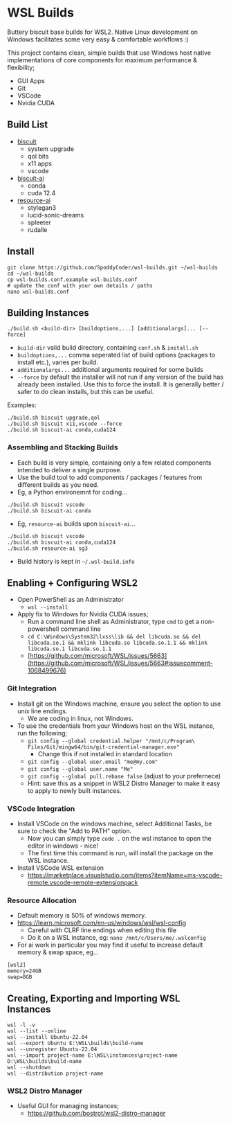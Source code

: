 # WSL Builds
Buttery biscuit base builds for WSL2. Native Linux development on Windows facilitates some very easy & comfortable workflows :) 

This project contains clean, simple builds that use Windows host native implementations of core components for maximum performance & flexibility;

* GUI Apps
* Git
* VSCode
* Nvidia CUDA


## Build List
* [biscuit](biscuit/)
  * system upgrade
  * qol bits
  * x11 apps
  * vscode
* [biscuit-ai](biscuit-ai/)
  * conda
  * cuda 12.4
* [resource-ai](resource-ai/)
  * stylegan3
  * lucid-sonic-dreams
  * spleeter
  * rudalle


## Install
```
git clone https://github.com/SpoddyCoder/wsl-builds.git ~/wsl-builds
cd ~/wsl-builds
cp wsl-builds.conf.example wsl-builds.conf
# update the conf with your own details / paths
nano wsl-builds.conf
```


## Building Instances
```
./build.sh <build-dir> [buildoptions,...] [additionalargs]... [--force]
```
* `build-dir` valid build directory, containing `conf.sh` & `install.sh`
* `buildoptions,...` comma seperated list of build options (packages to install etc.), varies per build.
* `additionalargs...` additional arguments required for some builds
* `--force` by default the installer will not run if any version of the build has already been installed. Use this to force the install. It is generally better / safer to do clean installs, but this can be useful.

Examples:
```
./build.sh biscuit upgrade,qol
./build.sh biscuit x11,vscode --force
./build.sh biscuit-ai conda,cuda124
```

### Assembling and Stacking Builds
* Each build is very simple, containing only a few related components intended to deliver a single purpose.
* Use the build tool to add components / packages / features from different builds as you need.
* Eg, a Python environemnt for coding...
```
./build.sh biscuit vscode
./build.sh biscuit-ai conda
```
* Eg, `resource-ai` builds upon `biscuit-ai`...
```
./build.sh biscuit vscode
./build.sh biscuit-ai conda,cuda124
./build.sh resource-ai sg3
```
* Build history is kept in `~/.wsl-build.info`


## Enabling + Configuring WSL2
* Open PowerShell as an Administrator
  * `wsl --install`
* Apply fix to Windows for Nvidia CUDA issues;
  * Run a command line shell as Administrator, type `cmd` to get a non-powershell command line
  * `cd C:\Windows\System32\lxss\lib && del libcuda.so && del libcuda.so.1 && mklink libcuda.so libcuda.so.1.1 && mklink libcuda.so.1 libcuda.so.1.1`
  * [https://github.com/microsoft/WSL/issues/5663](https://github.com/microsoft/WSL/issues/5663#issuecomment-1068499676)

### Git Integration
* Install git on the Windows machine, ensure you select the option to use unix line endings.
  * We are coding in linux, not Windows.
* To use the credentials from your Windows host on the WSL instance, run the following;
  * `git config --global credential.helper "/mnt/c/Program\ Files/Git/mingw64/bin/git-credential-manager.exe"`
    * Change this if not installed in standard location 
  * `git config --global user.email "me@my.com"`
  * `git config --global user.name "Me"`
  * `git config --global pull.rebase false`  (adjust to your prefernece)
  * Hint: save this as a snippet in WSL2 Distro Manager to make it easy to apply to newly built instances.

### VSCode Integration
* Install VSCode on the windows machine, select Additional Tasks, be sure to check the "Add to PATH" option.
  * Now you can simply type `code .` on the wsl instance to open the editor in windows - nice!
  * The first time this command is run, will install the package on the WSL instance.
* Install VSCode WSL extension
  * https://marketplace.visualstudio.com/items?itemName=ms-vscode-remote.vscode-remote-extensionpack

### Resource Allocation
* Default memory is 50% of windows memory.
* https://learn.microsoft.com/en-us/windows/wsl/wsl-config
  * Careful with CLRF line endings when editing this file
  * Do it on a WSL instance, eg: `nano /mnt/c/Users/me/.wslconfig`
* For ai work in particular you may find it useful to increase default memory & swap space, eg...

```
[wsl2]
memory=24GB
swap=8GB
```


## Creating, Exporting and Importing WSL Instances
```
wsl -l -v
wsl --list --online
wsl --install Ubuntu-22.04
wsl --export Ubuntu E:\WSL\builds\build-name
wsl --unregister Ubuntu-22.04
wsl --import project-name E:\WSL\instances\project-name D:\WSL\builds\build-name
wsl --shutdown
wsl --distribution project-name
```

### WSL2 Distro Manager
* Useful GUI for managing instances;
  * https://github.com/bostrot/wsl2-distro-manager
